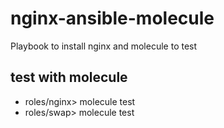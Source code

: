 # nginx-ansible-molecule
Playbook to install nginx and molecule to test

## test with molecule
- roles/nginx> molecule test
- roles/swap> molecule test